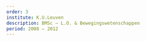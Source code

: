 ```yaml
---
order: 3
institute: K.U.Leuven
description: BMSc – L.O. & Bewegingswetenschappen
period: 2008 – 2012
---
```

  <!-- order: z.number(),
  institure: z.string({ required_error: "Required education-frontmatter missing: institute" }),
  description: z.string({ required_error: "Required education-frontmatter missing: description" }),
  period: z.string({ required_error: "Required education-frontmatter missing: period" }), -->


<!-- <li>
    <span class="font-semibold"
      >Cegekaschool | Fullstack developer opleiding</span
    ><span class="text-text-muted text-sm">
      | Cegeka | Jan 2017 – April 2017</span
    >
  </li>
  <li>
    <span class="font-semibold">HBO – Elektronica & Multimedia</span>
    <span class="text-text-muted text-sm"> | Groep T | 2013 – 2016</span>
  </li>